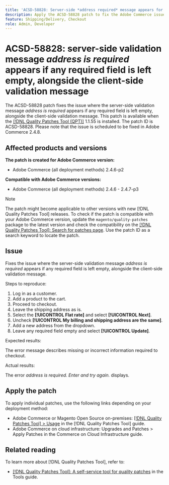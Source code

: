 ```yaml
---
title: 'ACSD-58828: Server-side *address required* message appears for any empty required field, alongside client-side validation'
description: Apply the ACSD-58828 patch to fix the Adobe Commerce issue where the server-side validation message *address is required* appears if any required field is left empty, alongside the client-side validation message.
feature: Shipping/Delivery, Checkout
role: Admin, Developer
---
```


# ACSD-58828: server-side validation message *address is required* appears if any required field is left empty, alongside the client-side validation message

The ACSD-58828 patch fixes the issue where the server-side validation message *address is required* appears if any required field is left empty, alongside the client-side validation message. This patch is available when the [[!DNL Quality Patches Tool (QPT)]](/help/tools/quality-patches-tool/quality-patches-tool-to-self-serve-quality-patches.md) 1.1.55 is installed. The patch ID is ACSD-58828. Please note that the issue is scheduled to be fixed in Adobe Commerce 2.4.8.

## Affected products and versions

**The patch is created for Adobe Commerce version:**
* Adobe Commerce (all deployment methods) 2.4.6-p2

**Compatible with Adobe Commerce versions:**
* Adobe Commerce (all deployment methods) 2.4.6 - 2.4.7-p3

>[!NOTE]
>
> The patch might become applicable to other versions with new [!DNL Quality Patches Tool] releases. To check if the patch is compatible with your Adobe Commerce version, update the `magento/quality-patches` package to the latest version and check the compatibility on the [[!DNL Quality Patches Tool]: Search for patches page](https://experienceleague.adobe.com/tools/commerce-quality-patches/index.html). Use the patch ID as a search keyword to locate the patch.

## Issue

Fixes the issue where the server-side validation message *address is required* appears if any required field is left empty, alongside the client-side validation message.

Steps to reproduce:

1. Log in as a customer.
1. Add a product to the cart.
1. Proceed to checkout.
1. Leave the shipping address as is.
1. Select the **[!UICONTROL Flat rate]** and select **[!UICONTROL Next]**.
1. Uncheck **[!UICONTROL My billing and shipping address are the same]**.
1. Add a new address from the dropdown.
1. Leave any required field empty and select **[!UICONTROL Update]**.

Expected results:

The error message describes missing or incorrect information required to checkout.

Actual results:

The error *address is required. Enter and try again.* displays.

## Apply the patch

To apply individual patches, use the following links depending on your deployment method:

* Adobe Commerce or Magento Open Source on-premises: [[!DNL Quality Patches Tool] > Usage](/help/tools/quality-patches-tool/usage.md) in the [!DNL Quality Patches Tool] guide.
* Adobe Commerce on cloud infrastructure: Upgrades and Patches > Apply Patches in the Commerce on Cloud Infrastructure guide.

## Related reading

To learn more about [!DNL Quality Patches Tool], refer to:

* [[!DNL Quality Patches Tool]: A self-service tool for quality patches](/help/tools/quality-patches-tool/quality-patches-tool-to-self-serve-quality-patches.md) in the Tools guide.
